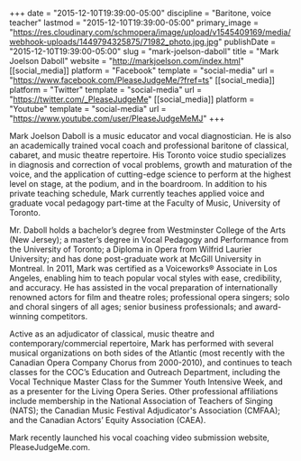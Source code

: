 +++
date = "2015-12-10T19:39:00-05:00"
discipline = "Baritone, voice teacher"
lastmod = "2015-12-10T19:39:00-05:00"
primary_image = "https://res.cloudinary.com/schmopera/image/upload/v1545409169/media/webhook-uploads/1449794325875/71982_photo.jpg.jpg"
publishDate = "2015-12-10T19:39:00-05:00"
slug = "mark-joelson-daboll"
title = "Mark Joelson Daboll"
website = "http://markjoelson.com/index.html"
[[social_media]]
platform = "Facebook"
template = "social-media"
url = "https://www.facebook.com/PleaseJudgeMe/?fref=ts"
[[social_media]]
platform = "Twitter"
template = "social-media"
url = "https://twitter.com/_PleaseJudgeMe"
[[social_media]]
platform = "Youtube"
template = "social-media"
url = "https://www.youtube.com/user/PleaseJudgeMeMJ"
+++

Mark Joelson Daboll is a music educator and vocal diagnostician. He is also an academically trained vocal coach and professional baritone of classical, cabaret, and music theatre repertoire. His Toronto voice studio specializes in diagnosis and correction of vocal problems, growth and maturation of the voice, and the application of cutting-edge science to perform at the highest level on stage, at the podium, and in the boardroom.  In addition to his private teaching schedule, Mark currently teaches applied voice and graduate vocal pedagogy part-time at the Faculty of Music, University of Toronto.
 
Mr. Daboll holds a bachelor’s degree from Westminster College of the Arts (New Jersey); a master’s degree in Vocal Pedagogy and Performance from the University of Toronto; a Diploma in Opera from Wilfrid Laurier University; and has done post-graduate work at McGill University in Montreal. In 2011, Mark was certified as a Voiceworks® Associate in Los Angeles, enabling him to teach popular vocal styles with ease, credibility, and accuracy. He has assisted in the vocal preparation of internationally renowned actors for film and theatre roles; professional opera singers; solo and choral singers of all ages; senior business professionals; and award-winning competitors.
 
Active as an adjudicator of classical, music theatre and contemporary/commercial repertoire, Mark has performed with several musical organizations on both sides of the Atlantic (most recently with the Canadian Opera Company Chorus from 2000-2010), and continues to teach classes for the COC’s Education and Outreach Department, including the Vocal Technique Master Class for the Summer Youth Intensive Week, and as a presenter for the Living Opera Series.  Other professional affiliations include membership in the National Association of Teachers of Singing (NATS); the Canadian Music Festival Adjudicator's Association (CMFAA); and the Canadian Actors’ Equity Association (CAEA).
 
Mark recently launched his vocal coaching video submission website, PleaseJudgeMe.com.

